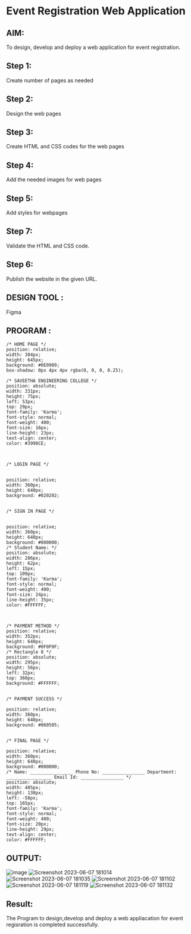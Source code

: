 # Event Registration Web Application

## AIM:
To design, develop and deploy a web application for event registration.

## Step 1:
Create number of pages as needed

## Step 2:
Design the web pages

## Step 3:
Create HTML and CSS codes for the web pages

## Step 4:
Add the needed images for web pages

## Step 5:
Add styles for webpages

## Step 7:
Validate the HTML and CSS code.

## Step 6:
Publish the website in the given URL.

## DESIGN TOOL :
Figma

## PROGRAM :

```
/* HOME PAGE */
position: relative;
width: 384px;
height: 645px;
background: #0E0909;
box-shadow: 0px 4px 4px rgba(0, 0, 0, 0.25);

/* SAVEETHA ENGINEERING COLLEGE */
position: absolute;
width: 331px;
height: 75px;
left: 53px;
top: 29px;
font-family: 'Karma';
font-style: normal;
font-weight: 400;
font-size: 16px;
line-height: 23px;
text-align: center;
color: #3998CE;



/* LOGIN PAGE */


position: relative;
width: 360px;
height: 640px;
background: #020202;


/* SIGN IN PAGE */


position: relative;
width: 360px;
height: 640px;
background: #000000;
/* Student Name: */
position: absolute;
width: 286px;
height: 62px;
left: 15px;
top: 109px;
font-family: 'Karma';
font-style: normal;
font-weight: 400;
font-size: 24px;
line-height: 35px;
color: #FFFFFF;



/* PAYMENT METHOD */
position: relative;
width: 352px;
height: 640px;
background: #0F0F0F;
/* Rectangle 8 */
position: absolute;
width: 295px;
height: 56px;
left: 32px;
top: 360px;
background: #FFFFFF;


/* PAYMENT SUCCESS */

position: relative;
width: 360px;
height: 640px;
background: #060505;


/* FINAL PAGE */

position: relative;
width: 360px;
height: 640px;
background: #000000;
/* Name: ________________ Phone No: ________________ Department: _________________ Email Id: ________________ */
position: absolute;
width: 405px;
height: 130px;
left: -58px;
top: 165px;
font-family: 'Karma';
font-style: normal;
font-weight: 400;
font-size: 20px;
line-height: 29px;
text-align: center;
color: #FFFFFF;
```

## OUTPUT:
![image](https://github.com/Jayakrishnan22003251/event-registration/assets/120232371/d011ba1c-d61d-47df-b6e6-5ab11cbea46a)
![Screenshot 2023-06-07 181014](https://github.com/Jayakrishnan22003251/event-registration/assets/120232371/002da4db-4e91-47bf-877b-54ecd10c2576)
![Screenshot 2023-06-07 181035](https://github.com/Jayakrishnan22003251/event-registration/assets/120232371/887807ac-222e-4b5b-a63c-01c6cdecf4a2)
![Screenshot 2023-06-07 181102](https://github.com/Jayakrishnan22003251/event-registration/assets/120232371/d5ec1bdf-27f3-4784-a437-7d2f57902cd6)
![Screenshot 2023-06-07 181119](https://github.com/Jayakrishnan22003251/event-registration/assets/120232371/1d4d5d5f-d2fd-46d3-872f-b216a7306b38)
![Screenshot 2023-06-07 181132](https://github.com/Jayakrishnan22003251/event-registration/assets/120232371/a881791b-80e8-40c7-9b9e-14a7d60efc3e)





## Result:
The Program to design,develop and deploy a web appliacation for event regisration is completed successfully.

